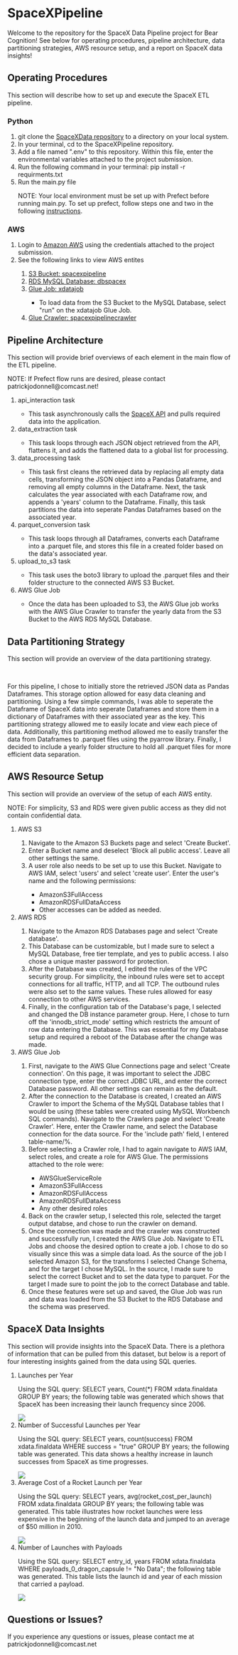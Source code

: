<div>
<h1>SpaceXPipeline</h1>
<p>Welcome to the repository for the SpaceX Data Pipeline project for Bear Cognition! See below for operating procedures, pipeline architecture, data partitioning strategies, AWS resource setup, and a report on SpaceX data insights!</p>
</div>
<div>
<h2>Operating Procedures</h2>
<p>This section will describe how to set up and execute the SpaceX ETL pipeline.</p>
<h3>Python</h3>
<ol>
    <li>git clone the <a href='https://github.com/PatrickJODonnell/SpaceXPipeline'>SpaceXData repository</a> to a directory on your local system.</li>
    <li>In your terminal, cd to the SpaceXPipeline repository.</li>
    <li>Add a file named ".env" to this repository. Within this file, enter the environmental variables attached to the project submission.</li>
    <li>Run the following command in your terminal: pip install -r requirments.txt</li>
    <li>Run the main.py file</li>
    <p>NOTE: Your local environment must be set up with Prefect before running main.py. To set up prefect, follow steps one and two in the following <a href='https://docs.prefect.io/latest/getting-started/quickstart/'>instructions</a>.</p>
</ol>
<h3>AWS</h3>
<ol>
    <li>Login to <a href='https://us-east-2.console.aws.amazon.com/console/home?nc2=h_ct&region=us-east-2&src=header-signin#'>Amazon AWS</a> using the credentials attached to the project submission.</li>
    <li>See the following links to view AWS entites</li>
    <ol>
        <li><a href='https://us-east-2.console.aws.amazon.com/s3/buckets/spacexpipeline?region=us-east-2&bucketType=general&tab=objects'>S3 Bucket: spacexpipeline</a></li>
        <li><a href='https://us-east-2.console.aws.amazon.com/rds/home?region=us-east-2#database:id=dbspacex;is-cluster=false'>RDS MySQL Database: dbspacex</a></li>
        <li><a href='https://us-east-2.console.aws.amazon.com/gluestudio/home?region=us-east-2#/editor/job/xdatajob/graph'>Glue Job: xdatajob</a></li>
        <ul>
            <li>To load data from the S3 Bucket to the MySQL Database, select "run" on the xdatajob Glue Job.</li>
        </ul>
        <li><a href='https://us-east-2.console.aws.amazon.com/glue/home?region=us-east-2#/v2/data-catalog/crawlers/view/spacexpipelinecrawler'>Glue Crawler: spacexpipelinecrawler</a></li>
    </ol>
<ol>
</div>
<div>
<h2>Pipeline Architecture</h2>
<p>This section will provide brief overviews of each element in the main flow of the ETL pipeline.</p>
<p>NOTE: If Prefect flow runs are desired, please contact patrickjodonnell@comcast.net!</p>
<ol>
    <li>api_interaction task</li>
    <ul>
        <li>This task asynchronously calls the <a href='https://github.com/r-spacex/SpaceX-API'>SpaceX API</a> and pulls required data into the application.</li>
    </ul>
    <li>data_extraction task</li>
    <ul>
        <li>This task loops through each JSON object retrieved from the API, flattens it, and adds the flattened data to a global list for processing.</li>
    </ul>
    <li>data_processing task</li>
    <ul>
        <li>This task first cleans the retrieved data by replacing all empty data cells, transforming the JSON object into a Pandas Dataframe, and removing all empty columns in the Dataframe. Next, the task calculates the year associated with each Dataframe row, and appends a 'years' column to the Dataframe. Finally, this task partitions the data into seperate Pandas Dataframes based on the associated year.</li>
    </ul>
    <li>parquet_conversion task</li>
    <ul>
        <li>This task loops through all Dataframes, converts each Dataframe into a .parquet file, and stores this file in a created folder based on the data's associated year.</li>
    </ul>
    <li>upload_to_s3 task</li>
    <ul>
        <li>This task uses the boto3 library to upload the .parquet files and their folder structure to the connected AWS S3 Bucket.</li>
    </ul>
    <li>AWS Glue Job</li>
    <ul>
        <li>Once the data has been uploaded to S3, the AWS Glue job works with the AWS Glue Crawler to transfer the yearly data from the S3 Bucket to the AWS RDS MySQL Database.</li>
    </ul>
<ol>
</div>
<div>
<h2>Data Partitioning Strategy</h2>
<p>This section will provide an overview of the data partitioning strategy.</p>
</br>
<p>For this pipeline, I chose to initially store the retrieved JSON data as Pandas Dataframes. This storage option allowed for easy data cleaning and partitioning. Using a few simple commands, I was able to seperate the Dataframe of SpaceX data into seperate Dataframes and store them in a dictionary of Dataframes with their associated year as the key. This partitioning strategy allowed me to easily locate and view each piece of data. Additionally, this partitioning method allowed me to easily transfer the data from Dataframes to .parquet files using the pyarrow library. Finally, I decided to include a yearly folder structure to hold all .parquet files for more efficient data separation.</p>
</div>
<div>
<h2>AWS Resource Setup</h2>
<p>This section will provide an overview of the setup of each AWS entity.</p>
<p>NOTE: For simplicity, S3 and RDS were given public access as they did not contain confidential data.</p>
<ol>
    <li>AWS S3</li>
    <ol>
        <li>Navigate to the Amazon S3 Buckets page and select 'Create Bucket'.</li>
        <li>Enter a Bucket name and deselect 'Block all public access'. Leave all other settings the same.</li>
        <li>A user role also needs to be set up to use this Bucket. Navigate to AWS IAM, select 'users' and select 'create user'. Enter the user's name and the following permissions: </li>
        <ul>
            <li>AmazonS3FullAccess</li>
            <li>AmazonRDSFullDataAccess</li>
            <li>Other accesses can be added as needed.</li>
        </ul>
    </ol>
    <li>AWS RDS</li>
    <ol>
        <li>Navigate to the Amazon RDS Databases page and select 'Create database'.</li>
        <li>This Database can be customizable, but I made sure to select a MySQL Database, free tier template, and yes to public access. I also chose a unique master password for protection.</li>
        <li>After the Database was created, I edited the rules of the VPC security group. For simplicity, the inbound rules were set to accept connections for all traffic, HTTP, and all TCP. The outbound rules were also set to the same values. These rules allowed for easy connection to other AWS services.</li>
        <li>Finally, in the configuration tab of the Database's page, I selected and changed the DB instance parameter group. Here, I chose to turn off the 'innodb_strict_mode' setting which restricts the amount of row data entering the Database. This was essential for my Database setup and required a reboot of the Database after the change was made.</li>
    </ol>
    <li>AWS Glue Job</li>
    <ol>
        <li>First, navigate to the AWS Glue Connections page and select 'Create connection'. On this page, it was important to select the JDBC connection type, enter the correct JDBC URL, and enter the correct Database password. All other settings can remain as the default.</li>
        <li>After the connection to the Database is created, I created an AWS Crawler to import the Schema of the MySQL Database tables that I would be using (these tables were created using MySQL Workbench SQL commands). Navigate to the Crawlers page and select 'Create Crawler'. Here, enter the Crawler name, and select the Database connection for the data source. For the 'include path' field, I entered table-name/%. </li>
        <li>Before selecting a Crawler role, I had to again navigate to AWS IAM, select roles, and create a role for AWS Glue. The permissions attached to the role were: </li>
        <ul>
            <li>AWSGlueServiceRole</li>
            <li>AmazonS3FullAccess</li>
            <li>AmazonRDSFullAccess</li>
            <li>AmazonRDSFullDataAccess</li>
            <li>Any other desired roles</li>
        </ul>
        <li>Back on the crawler setup, I selected this role, selected the target output databse, and chose to run the crawler on demand.</li>
        <li>Once the connection was made and the crawler was constructed and successfully run, I created the AWS Glue Job. Navigate to ETL Jobs and choose the desired option to create a job. I chose to do so visually since this was a simple data load. As the source of the job I selected Amazon S3, for the transforms I selected Change Schema, and for the target I chose MySQL. In the source, I made sure to select the correct Bucket and to set the data type to parquet. For the target I made sure to point the job to the correct Database and table.</li>
        <li>Once these features were set up and saved, the Glue Job was run and data was loaded from the S3 Bucket to the RDS Database and the schema was preserved.</li>
    </ol>
<ol>
</div>
<div>
<h2>SpaceX Data Insights</h2>
<p>This section will provide insights into the SpaceX Data. There is a plethora of information that can be pulled from this dataset, but below is a report of four interesting insights gained from the data using SQL queries.</p>
<ol>
    <li>Launches per Year</li>
    <p>Using the SQL query: SELECT years, Count(*) FROM xdata.finaldata GROUP BY years; the following table was generated which shows that SpaceX has been increasing their launch frequency since 2006.</p>
    <img src="https://github.com/PatrickJODonnell/SpaceXPipeline/assets/130483105/6f3ba6b3-e1bb-4714-86a7-824c5524c56b">
    <li>Number of Successful Launches per Year</li>
    <p>Using the SQL query: SELECT years, count(success) FROM xdata.finaldata WHERE success = "true" GROUP BY years; the following table was generated. This data shows a healthy increase in launch successes from SpaceX as time progresses.</p>
    <img src="https://github.com/PatrickJODonnell/SpaceXPipeline/assets/130483105/a3bc356e-6d09-4088-b793-d08415bca9e8">
    <li>Average Cost of a Rocket Launch per Year</li>
    <p>Using the SQL query: SELECT years, avg(rocket_cost_per_launch) FROM xdata.finaldata GROUP BY years; the following table was generated. This table illustrates how rocket launches were less expensive in the beginning of the launch data and jumped to an average of $50 million in 2010.</p>
    <img src="https://github.com/PatrickJODonnell/SpaceXPipeline/assets/130483105/4e848c1e-0a79-49b8-ba21-bc2d393ae1c9">
    <li>Number of Launches with Payloads</li>
    <p>Using the SQL query: SELECT entry_id, years FROM xdata.finaldata WHERE payloads_0_dragon_capsule != "No Data"; the following table was generated. This table lists the launch id and year of each mission that carried a payload.</p>
    <img src="https://github.com/PatrickJODonnell/SpaceXPipeline/assets/130483105/232adbff-da35-4ae7-9b3c-44356ec81249">
</ol>
</div>
<div>
<h2>Questions or Issues?</h2>
<p>If you experience any questions or issues, please contact me at patrickjodonnell@comcast.net</p>
</div>


